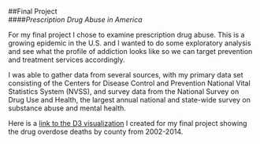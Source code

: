 ##Final Project  
####*Prescription Drug Abuse in America*  

For my final project I chose to examine prescription drug abuse.  This is a growing epidemic in the U.S. and I wanted to do some exploratory analysis and see what the profile of addiction looks like so we can target prevention and treatment services accordingly.  

I was able to gather data from several sources, with my primary data set consisting of the Centers for Disease Control and Prevention National Vital Statistics System (NVSS), and survey data from the National Survey on Drug Use and Health, the largest annual national and state-wide survey on substance abuse and mental health.  

Here is a [link to the D3 visualization](http://rawgit.com/jasonsyp/metis-datascience/master/projects/final/index.html) I created for my final project showing the drug overdose deaths by county from 2002-2014.  
